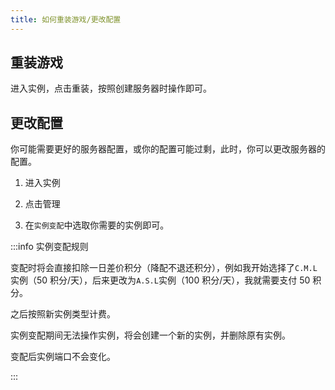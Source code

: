 ```yaml
---
title: 如何重装游戏/更改配置
---
```


## 重装游戏

进入实例，点击重装，按照创建服务器时操作即可。

## 更改配置

你可能需要更好的服务器配置，或你的配置可能过剩，此时，你可以更改服务器的配置。

1. 进入实例

2. 点击管理

3. 在`实例变配`中选取你需要的实例即可。

:::info 实例变配规则

变配时将会直接扣除一日差价积分（降配不退还积分），例如我开始选择了`C.M.L`实例（50 积分/天），后来更改为`A.S.L`实例（100 积分/天），我就需要支付 50 积分。

之后按照新实例类型计费。  

实例变配期间无法操作实例，将会创建一个新的实例，并删除原有实例。  

变配后实例端口不会变化。  

:::